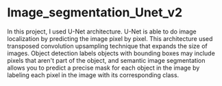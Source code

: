 # Image_segmentation_Unet_v2
In this project, I used U-Net architecture. U-Net is able to do image localization by predicting the image pixel by pixel. This architecture  used transposed convolution upsampling technique that expands the size of images. Object detection labels objects with bounding boxes may include pixels that aren't part of the object, and semantic image segmentation allows you to predict a precise mask for each object in the image by labeling each pixel in the image with its corresponding class. 
